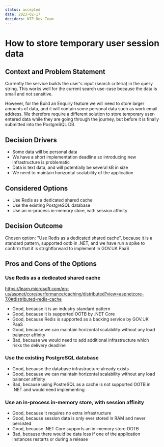 ```yaml
---
status: accepted
date: 2023-02-17
deciders: NTP Dev Team
---
```

# How to store temporary user session data

## Context and Problem Statement

Currently the service builds the user's input (search criteria) in the query string. This works well for the current search use-case because the data is small and not sensitive.

However, for the Build an Enquiry feature we will need to store larger amounts of data, and it will contain some personal data such as work email address. We therefore require a different solution to store temporary user-entered data while they are going through the journey, but before it is finally submitted into the PostgreSQL DB.

## Decision Drivers

* Some data will be personal data
* We have a short implementation deadline so introducing new infrastructure is problematic
* Data is text data, and will potentially be several kB in size
* We need to maintain horizontal scalability of the application

## Considered Options

* Use Redis as a dedicated shared cache
* Use the existing PostgreSQL database
* Use an in-process in-memory store, with session affinity 

## Decision Outcome

Chosen option: "Use Redis as a dedicated shared cache", because
it is a standard pattern, supported ootb in .NET, and we have run a spike to confirm that it is strightforward to implement in GOV.UK PaaS


<!-- This is an optional element. Feel free to remove. -->
## Pros and Cons of the Options

### Use Redis as a dedicated shared cache

https://learn.microsoft.com/en-us/aspnet/core/performance/caching/distributed?view=aspnetcore-7.0#distributed-redis-cache

* Good, because it is an industry standard pattern
* Good, because it is supported OOTB by .NET Core
* Good, because Redis is supported as a backing service by GOV.UK PaaS
* Good, because we can maintain horizontal scalability without any load balancer affinity
* Bad, because we would need to add additional infrastructure which risks the delivery deadline

### Use the existing PostgreSQL database

* Good, because the database infrastructure already exists
* Good, because we can maintain horizontal scalability without any load balancer affinity
* Bad, because using PostreSQL as a cache is not supported OOTB in .NET and would need implementing

### Use an in-process in-memory store, with session affinity 

* Good, because it requires no extra infrastructure
* Good, because session data is only ever stored in RAM and never persisted
* Good, because .NET Core supports an in-memory store OOTB
* Bad, because there would be data loss if one of the application instances restarts or during a release


<!-- markdownlint-disable-file MD013 -->
